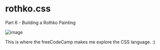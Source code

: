 # rothko.css
Part 6 - Building a Rothko Painting

![image](https://github.com/TommyDeLeon/rothko.css/assets/144635056/b122ddd6-1417-4829-8b7d-b82425a9e539)

This is where the freeCodeCamp makes me explore the CSS language. :)
